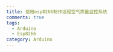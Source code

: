 ```yaml
---
title: 使用esp8266制作远程空气质量监控系统
comments: true
tags: 
  - Arduino
  - Esp8266
category: Arduino
---
```


